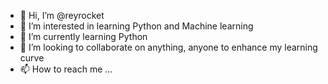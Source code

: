 - 👋 Hi, I’m @reyrocket
- 👀 I’m interested in learning Python and Machine learning
- 🌱 I’m currently learning Python
- 💞️ I’m looking to collaborate on anything, anyone to enhance my learning curve
- 📫 How to reach me ...

<!---
reyrocket/reyrocket is a ✨ special ✨ repository because its `README.md` (this file) appears on your GitHub profile.
You can click the Preview link to take a look at your changes.
--->
